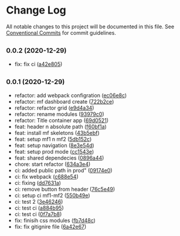 # Change Log

All notable changes to this project will be documented in this file.
See [Conventional Commits](https://conventionalcommits.org) for commit guidelines.

## <small>0.0.2 (2020-12-29)</small>

* fix: fix ci ([a42e805](https://github.com/gmahechas/erp/commit/a42e805))





## <small>0.0.1 (2020-12-29)</small>

* refactor: add webpack configration ([ec06e8c](https://github.com/gmahechas/erp/commit/ec06e8c))
* refactor: mf dashboard create ([722b2ce](https://github.com/gmahechas/erp/commit/722b2ce))
* refactor: refactor grid ([e9d4a34](https://github.com/gmahechas/erp/commit/e9d4a34))
* refactor: rename modules ([93979c0](https://github.com/gmahechas/erp/commit/93979c0))
* refactor: Title container app ([69d0521](https://github.com/gmahechas/erp/commit/69d0521))
* feat: header n absolute path ([f60bf1a](https://github.com/gmahechas/erp/commit/f60bf1a))
* feat: install mf skeletons ([43b5ebf](https://github.com/gmahechas/erp/commit/43b5ebf))
* feat: setup mf1 n mf2 ([5db152c](https://github.com/gmahechas/erp/commit/5db152c))
* feat: setup navigation ([8e3e54d](https://github.com/gmahechas/erp/commit/8e3e54d))
* feat: setup prod mode ([cc1543e](https://github.com/gmahechas/erp/commit/cc1543e))
* feat: shared dependecies ([0896a44](https://github.com/gmahechas/erp/commit/0896a44))
* chore: start refactor ([634a3e4](https://github.com/gmahechas/erp/commit/634a3e4))
* ci: added public path in prod" ([09174e0](https://github.com/gmahechas/erp/commit/09174e0))
* ci: fix webpack ([c688e54](https://github.com/gmahechas/erp/commit/c688e54))
* ci: fixing ([dd7631a](https://github.com/gmahechas/erp/commit/dd7631a))
* ci: remove button from header ([76c5e49](https://github.com/gmahechas/erp/commit/76c5e49))
* ci: setup ci mf1-mf2 ([550b49e](https://github.com/gmahechas/erp/commit/550b49e))
* ci: test 2 ([3e46246](https://github.com/gmahechas/erp/commit/3e46246))
* ci: test ci ([a884b95](https://github.com/gmahechas/erp/commit/a884b95))
* ci: test ci ([0f7a7b8](https://github.com/gmahechas/erp/commit/0f7a7b8))
* fix: finisih css modules ([fb7d48c](https://github.com/gmahechas/erp/commit/fb7d48c))
* fix: fix gitignire file ([6a42e67](https://github.com/gmahechas/erp/commit/6a42e67))
